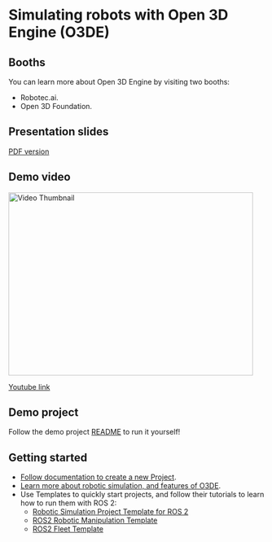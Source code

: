# Simulating robots with Open 3D Engine (O3DE)

## Booths

You can learn more about Open 3D Engine by visiting two booths:
- Robotec.ai.
- Open 3D Foundation.

## Presentation slides

[PDF version](O3DE_Adam_Dabrowski_ROSCon2023.pdf)

## Demo video

<a href="https://www.youtube.com/watch?v=Tphp4-Fl1MQ">
  <img src="https://img.youtube.com/vi/Tphp4-Fl1MQ/hqdefault.jpg" alt="Video Thumbnail" width="480" height="360">
</a>



[Youtube link](https://www.youtube.com/watch?v=Tphp4-Fl1MQ)

## Demo project

Follow the demo project [README](https://github.com/RobotecAI/ROSCon2023Demo) to run it yourself! 

## Getting started

- [Follow documentation to create a new Project](https://docs.o3de.org/docs/user-guide/interactivity/robotics/project-configuration/).
- [Learn more about robotic simulation, and features of O3DE](https://docs.o3de.org/docs/user-guide/interactivity/robotics/).
- Use Templates to quickly start projects, and follow their tutorials to learn how to run them with ROS 2:
    * [Robotic Simulation Project Template for ROS 2](https://github.com/o3de/o3de-extras/tree/main/Templates/Ros2ProjectTemplate)
    * [ROS2 Robotic Manipulation Template](https://github.com/o3de/o3de-extras/tree/main/Templates/Ros2RoboticManipulationTemplate)
    * [ROS2 Fleet Template](https://github.com/o3de/o3de-extras/tree/main/Templates/Ros2FleetRobotTemplate)
